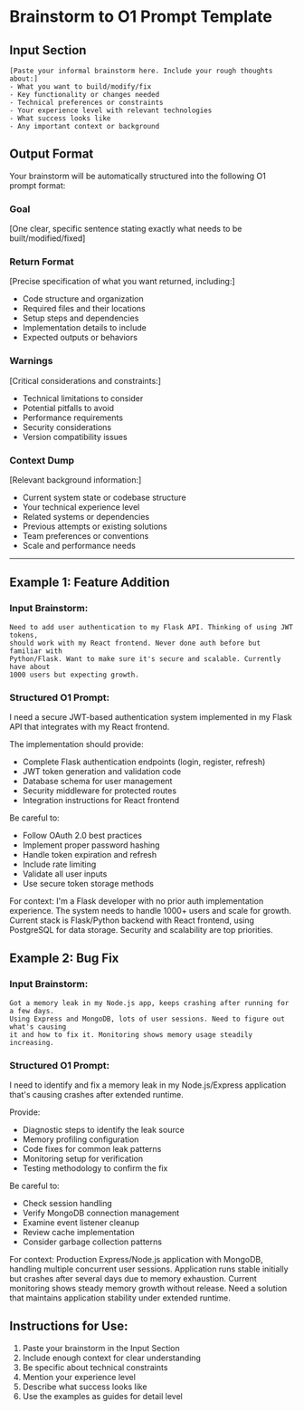 # Brainstorm to O1 Prompt Template

## Input Section
```
[Paste your informal brainstorm here. Include your rough thoughts about:]
- What you want to build/modify/fix
- Key functionality or changes needed
- Technical preferences or constraints
- Your experience level with relevant technologies
- What success looks like
- Any important context or background
```

## Output Format

Your brainstorm will be automatically structured into the following O1 prompt format:

### Goal
[One clear, specific sentence stating exactly what needs to be built/modified/fixed]

### Return Format
[Precise specification of what you want returned, including:]
- Code structure and organization
- Required files and their locations
- Setup steps and dependencies
- Implementation details to include
- Expected outputs or behaviors

### Warnings
[Critical considerations and constraints:]
- Technical limitations to consider
- Potential pitfalls to avoid
- Performance requirements
- Security considerations
- Version compatibility issues

### Context Dump
[Relevant background information:]
- Current system state or codebase structure
- Your technical experience level
- Related systems or dependencies
- Previous attempts or existing solutions
- Team preferences or conventions
- Scale and performance needs

---

## Example 1: Feature Addition

### Input Brainstorm:
```
Need to add user authentication to my Flask API. Thinking of using JWT tokens, 
should work with my React frontend. Never done auth before but familiar with 
Python/Flask. Want to make sure it's secure and scalable. Currently have about 
1000 users but expecting growth.
```

### Structured O1 Prompt:
I need a secure JWT-based authentication system implemented in my Flask API that integrates with my React frontend.

The implementation should provide:
- Complete Flask authentication endpoints (login, register, refresh)
- JWT token generation and validation code
- Database schema for user management
- Security middleware for protected routes
- Integration instructions for React frontend

Be careful to:
- Follow OAuth 2.0 best practices
- Implement proper password hashing
- Handle token expiration and refresh
- Include rate limiting
- Validate all user inputs
- Use secure token storage methods

For context: I'm a Flask developer with no prior auth implementation experience. The system needs to handle 1000+ users and scale for growth. Current stack is Flask/Python backend with React frontend, using PostgreSQL for data storage. Security and scalability are top priorities.

## Example 2: Bug Fix

### Input Brainstorm:
```
Got a memory leak in my Node.js app, keeps crashing after running for a few days. 
Using Express and MongoDB, lots of user sessions. Need to figure out what's causing 
it and how to fix it. Monitoring shows memory usage steadily increasing.
```

### Structured O1 Prompt:
I need to identify and fix a memory leak in my Node.js/Express application that's causing crashes after extended runtime.

Provide:
- Diagnostic steps to identify the leak source
- Memory profiling configuration
- Code fixes for common leak patterns
- Monitoring setup for verification
- Testing methodology to confirm the fix

Be careful to:
- Check session handling
- Verify MongoDB connection management
- Examine event listener cleanup
- Review cache implementation
- Consider garbage collection patterns

For context: Production Express/Node.js application with MongoDB, handling multiple concurrent user sessions. Application runs stable initially but crashes after several days due to memory exhaustion. Current monitoring shows steady memory growth without release. Need a solution that maintains application stability under extended runtime.

## Instructions for Use:
1. Paste your brainstorm in the Input Section
2. Include enough context for clear understanding
3. Be specific about technical constraints
4. Mention your experience level
5. Describe what success looks like
6. Use the examples as guides for detail level 